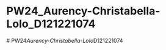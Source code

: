 ﻿# PW24_Aurency-Christabella-Lolo_D121221074
#   P W 2 4 _ A u r e n c y - C h r i s t a b e l l a - L o l o _ D 1 2 1 2 2 1 0 7 4  
 